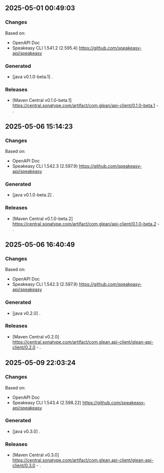 

## 2025-05-01 00:49:03
### Changes
Based on:
- OpenAPI Doc  
- Speakeasy CLI 1.541.2 (2.595.4) https://github.com/speakeasy-api/speakeasy
### Generated
- [java v0.1.0-beta.1] .
### Releases
- [Maven Central v0.1.0-beta.1] https://central.sonatype.com/artifact/com.glean/api-client/0.1.0-beta.1 - .

## 2025-05-06 15:14:23
### Changes
Based on:
- OpenAPI Doc  
- Speakeasy CLI 1.542.3 (2.597.9) https://github.com/speakeasy-api/speakeasy
### Generated
- [java v0.1.0-beta.2] .
### Releases
- [Maven Central v0.1.0-beta.2] https://central.sonatype.com/artifact/com.glean/api-client/0.1.0-beta.2 - .

## 2025-05-06 16:40:49
### Changes
Based on:
- OpenAPI Doc  
- Speakeasy CLI 1.542.3 (2.597.9) https://github.com/speakeasy-api/speakeasy
### Generated
- [java v0.2.0] .
### Releases
- [Maven Central v0.2.0] https://central.sonatype.com/artifact/com.glean.api-client/glean-api-client/0.2.0 - .

## 2025-05-09 22:03:24
### Changes
Based on:
- OpenAPI Doc  
- Speakeasy CLI 1.543.4 (2.598.22) https://github.com/speakeasy-api/speakeasy
### Generated
- [java v0.3.0] .
### Releases
- [Maven Central v0.3.0] https://central.sonatype.com/artifact/com.glean.api-client/glean-api-client/0.3.0 - .